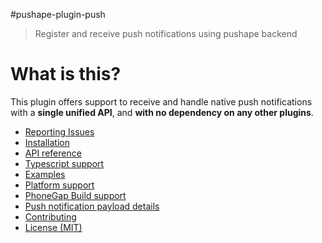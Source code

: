 #pushape-plugin-push 

> Register and receive push notifications using pushape backend

# What is this?

This plugin offers support to receive and handle native push notifications with a **single unified API**, and **with no dependency on any other plugins**.

- [Reporting Issues](docs/ISSUES.md)
- [Installation](docs/INSTALLATION.md)
- [API reference](docs/API.md)
- [Typescript support](docs/TYPESCRIPT.md)
- [Examples](docs/EXAMPLES.md)
- [Platform support](docs/PLATFORM_SUPPORT.md)
- [PhoneGap Build support](docs/PHONEGAP_BUILD.md)
- [Push notification payload details](docs/PAYLOAD.md)
- [Contributing](CONTRIBUTING.md)
- [License (MIT)](MIT-LICENSE)
